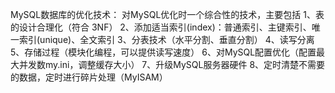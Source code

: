 MySQL数据库的优化技术：
对MySQL优化时一个综合性的技术，主要包括
1、表的设计合理化（符合 3NF）
2、添加适当索引(index)：普通索引、主键索引、唯一索引(unique)、全文索引
3、分表技术（水平分割、垂直分割）
4、读写分离
5、存储过程（模块化编程，可以提供读写速度）
6、对MySQL配置优化（配置最大并发数my.ini，调整缓存大小）
7、升级MySQL服务器硬件
8、定时清楚不需要的数据，定时进行碎片处理（MyISAM）